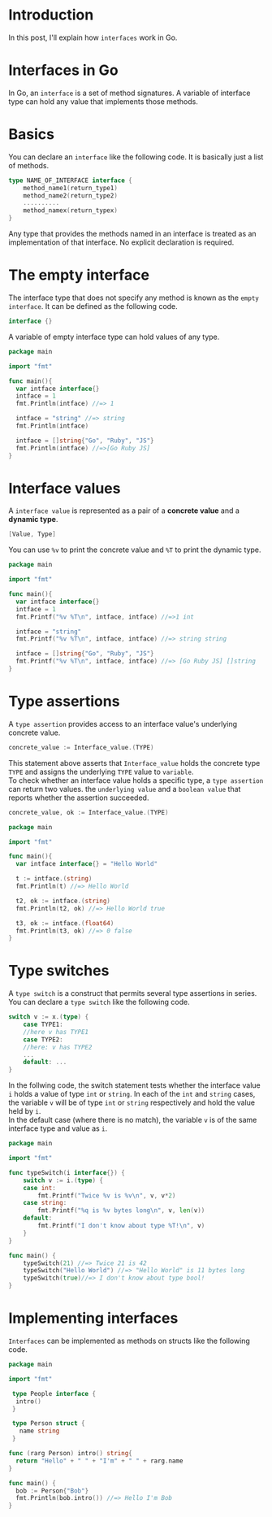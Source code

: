 # Introduction
 In this post, I'll explain how `interfaces` work in Go.

# Interfaces in Go
 In Go, an `interface` is a set of method signatures. A variable of interface type can hold any value that implements those methods.

# Basics
 You can declare an `interface` like the following code. It is basically just a list of methods.

```go
type NAME_OF_INTERFACE interface {
    method_name1(return_type1)    
    method_name2(return_type2)
    ..........
    method_namex(return_typex)
}
```
 Any type that provides the methods named in an interface is treated as an implementation of that interface. No explicit declaration is required.

# The empty interface
 The interface type that does not specify any method is known as the `empty interface`. It can be defined as the following code.

```go
interface {}
```
 A variable of empty interface type can hold values of any type.

```go
package main

import "fmt"

func main(){
  var intface interface{}
  intface = 1
  fmt.Println(intface) //=> 1

  intface = "string" //=> string
  fmt.Println(intface)

  intface = []string{"Go", "Ruby", "JS"}
  fmt.Println(intface) //=>[Go Ruby JS]
}
```

# Interface values
 A `interface value` is represented as a pair of a __concrete value__ and a __dynamic type__.

```go
[Value, Type]
```
You can use `%v` to print the concrete value and `%T` to print the dynamic type.

```go
package main

import "fmt"

func main(){
  var intface interface{}
  intface = 1
  fmt.Printf("%v %T\n", intface, intface) //=>1 int

  intface = "string"
  fmt.Printf("%v %T\n", intface, intface) //=> string string

  intface = []string{"Go", "Ruby", "JS"}
  fmt.Printf("%v %T\n", intface, intface) //=> [Go Ruby JS] []string
}
```

# Type assertions
A `type assertion` provides access to an interface value's underlying concrete value.

```go
concrete_value := Interface_value.(TYPE)
```
 This statement above asserts that `Interface_value` holds the concrete type `TYPE` and assigns the underlying `TYPE` value to `variable`.  
 To check whether an interface value holds a specific type, a `type assertion` can return two values. the `underlying value` and a `boolean value` that reports whether the assertion succeeded.

```go
concrete_value, ok := Interface_value.(TYPE)
```

```go
package main

import "fmt"

func main(){
  var intface interface{} = "Hello World"

  t := intface.(string)
  fmt.Println(t) //=> Hello World

  t2, ok := intface.(string)
  fmt.Println(t2, ok) //=> Hello World true

  t3, ok := intface.(float64)
  fmt.Println(t3, ok) //=> 0 false
}
```

# Type switches
 A `type switch` is a construct that permits several type assertions in series.  
 You can declare a `type switch` like the following code.

```go
switch v := x.(type) {
    case TYPE1:
	//here v has TYPE1
    case TYPE2:
	//here: v has TYPE2
    ...
    default: ...
}
```

 In the follwing code, the switch statement tests whether the interface value `i` holds a value of type `int` or `string`. In each of the `int` and `string` cases, the variable `v` will be of type `int` or `string` respectively and hold the value held by `i`.  
 In the default case (where there is no match), the variable `v` is of the same interface type and value as `i`.

```go
package main

import "fmt"

func typeSwitch(i interface{}) {
	switch v := i.(type) {
	case int:
		fmt.Printf("Twice %v is %v\n", v, v*2)
	case string:
		fmt.Printf("%q is %v bytes long\n", v, len(v))
	default:
		fmt.Printf("I don't know about type %T!\n", v)
	}
}

func main() {
	typeSwitch(21) //=> Twice 21 is 42
	typeSwitch("Hello World") //=> "Hello World" is 11 bytes long
	typeSwitch(true)//=> I don't know about type bool!
}
```

# Implementing interfaces
 `Interfaces` can be implemented as methods on structs like the following code.

```go
package main

import "fmt"

 type People interface {
  intro()
 }

 type Person struct {
   name string
 }

func (rarg Person) intro() string{
  return "Hello" + " " + "I'm" + " " + rarg.name
}

func main() {
  bob := Person{"Bob"}
  fmt.Println(bob.intro()) //=> Hello I'm Bob
}
```

